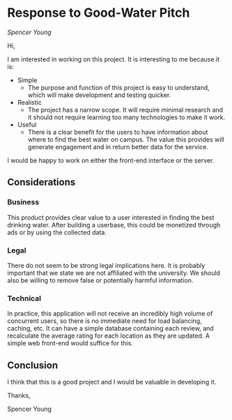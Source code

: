 # Response to Good-Water Pitch

_Spencer Young_

Hi,

I am interested in working on this project.
It is interesting to me because it is:

- Simple
    - The purpose and function of this project is easy to understand, which
        will make development and testing quicker.
- Realistic
    - The project has a narrow scope. It will require minimal research and it
        should not require learning too many technologies to make it work.
- Useful
    - There is a clear benefit for the users to have information about where to
        find the best water on campus.
        The value this provides will generate engagement and in return better
        data for the service.

I would be happy to work on either the front-end interface or the server.

## Considerations

### Business

This product provides clear value to a user interested in finding the best
drinking water. After building a userbase, this could be monetized through ads
or by using the collected data.

### Legal

There do not seem to be strong legal implications here. It is probably important
that we state we are not affiliated with the university. We should also be
willing to remove false or potentially harmful information.

### Technical

In practice, this application will not receive an incredibly high volume of
concurrent users, so there is no immediate need for load balancing, caching,
etc. It can have a simple database containing each review, and recalculate the
average rating for each location as they are updated. A simple web front-end
would suffice for this.

## Conclusion

I think that this is a good project and I would be valuable in developing it.

Thanks,

Spencer Young